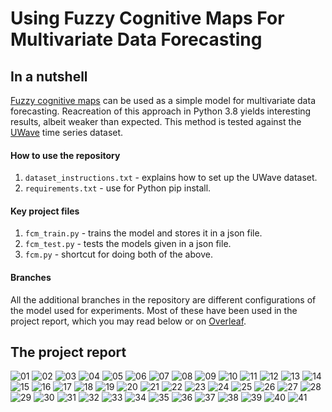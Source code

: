 # Using Fuzzy Cognitive Maps For Multivariate Data Forecasting

## In a nutshell

[Fuzzy cognitive maps](https://en.wikipedia.org/wiki/Fuzzy_cognitive_map) can be used as a simple model for multivariate data forecasting. Reacreation of this approach in Python 3.8 yields interesting results, albeit weaker than expected. This method is tested against the [UWave](http://zhen-wang.appspot.com/rice/projects_uWave.html) time series dataset.

#### How to use the repository
 1. `dataset_instructions.txt` - explains how to set up the UWave dataset.
 2. `requirements.txt` - use for Python pip install.

#### Key project files
 1. `fcm_train.py` - trains the model and stores it in a json file.
 2. `fcm_test.py` - tests the models given in a json file.
 3. `fcm.py` - shortcut for doing both of the above.

#### Branches

All the additional branches in the repository are different configurations of the model used for experiments. Most of these have been used in the project report, which you may read below or on [Overleaf](https://www.overleaf.com/read/gndbjbhzyhzt).

## The project report

![01](https://raw.githubusercontent.com/julzerinos/python-fuzzy-cognitve-maps/assets/Fuzzy_Cognitive_Mapping-01.png)
![02](https://raw.githubusercontent.com/julzerinos/python-fuzzy-cognitve-maps/assets/Fuzzy_Cognitive_Mapping-02.png)
![03](https://raw.githubusercontent.com/julzerinos/python-fuzzy-cognitve-maps/assets/Fuzzy_Cognitive_Mapping-03.png)
![04](https://raw.githubusercontent.com/julzerinos/python-fuzzy-cognitve-maps/assets/Fuzzy_Cognitive_Mapping-04.png)
![05](https://raw.githubusercontent.com/julzerinos/python-fuzzy-cognitve-maps/assets/Fuzzy_Cognitive_Mapping-05.png)
![06](https://raw.githubusercontent.com/julzerinos/python-fuzzy-cognitve-maps/assets/Fuzzy_Cognitive_Mapping-06.png)
![07](https://raw.githubusercontent.com/julzerinos/python-fuzzy-cognitve-maps/assets/Fuzzy_Cognitive_Mapping-07.png)
![08](https://raw.githubusercontent.com/julzerinos/python-fuzzy-cognitve-maps/assets/Fuzzy_Cognitive_Mapping-08.png)
![09](https://raw.githubusercontent.com/julzerinos/python-fuzzy-cognitve-maps/assets/Fuzzy_Cognitive_Mapping-09.png)
![10](https://raw.githubusercontent.com/julzerinos/python-fuzzy-cognitve-maps/assets/Fuzzy_Cognitive_Mapping-10.png)
![11](https://raw.githubusercontent.com/julzerinos/python-fuzzy-cognitve-maps/assets/Fuzzy_Cognitive_Mapping-11.png)
![12](https://raw.githubusercontent.com/julzerinos/python-fuzzy-cognitve-maps/assets/Fuzzy_Cognitive_Mapping-12.png)
![13](https://raw.githubusercontent.com/julzerinos/python-fuzzy-cognitve-maps/assets/Fuzzy_Cognitive_Mapping-13.png)
![14](https://raw.githubusercontent.com/julzerinos/python-fuzzy-cognitve-maps/assets/Fuzzy_Cognitive_Mapping-14.png)
![15](https://raw.githubusercontent.com/julzerinos/python-fuzzy-cognitve-maps/assets/Fuzzy_Cognitive_Mapping-15.png)
![16](https://raw.githubusercontent.com/julzerinos/python-fuzzy-cognitve-maps/assets/Fuzzy_Cognitive_Mapping-16.png)
![17](https://raw.githubusercontent.com/julzerinos/python-fuzzy-cognitve-maps/assets/Fuzzy_Cognitive_Mapping-17.png)
![18](https://raw.githubusercontent.com/julzerinos/python-fuzzy-cognitve-maps/assets/Fuzzy_Cognitive_Mapping-18.png)
![19](https://raw.githubusercontent.com/julzerinos/python-fuzzy-cognitve-maps/assets/Fuzzy_Cognitive_Mapping-19.png)
![20](https://raw.githubusercontent.com/julzerinos/python-fuzzy-cognitve-maps/assets/Fuzzy_Cognitive_Mapping-20.png)
![21](https://raw.githubusercontent.com/julzerinos/python-fuzzy-cognitve-maps/assets/Fuzzy_Cognitive_Mapping-21.png)
![22](https://raw.githubusercontent.com/julzerinos/python-fuzzy-cognitve-maps/assets/Fuzzy_Cognitive_Mapping-22.png)
![23](https://raw.githubusercontent.com/julzerinos/python-fuzzy-cognitve-maps/assets/Fuzzy_Cognitive_Mapping-23.png)
![24](https://raw.githubusercontent.com/julzerinos/python-fuzzy-cognitve-maps/assets/Fuzzy_Cognitive_Mapping-24.png)
![25](https://raw.githubusercontent.com/julzerinos/python-fuzzy-cognitve-maps/assets/Fuzzy_Cognitive_Mapping-25.png)
![26](https://raw.githubusercontent.com/julzerinos/python-fuzzy-cognitve-maps/assets/Fuzzy_Cognitive_Mapping-26.png)
![27](https://raw.githubusercontent.com/julzerinos/python-fuzzy-cognitve-maps/assets/Fuzzy_Cognitive_Mapping-27.png)
![28](https://raw.githubusercontent.com/julzerinos/python-fuzzy-cognitve-maps/assets/Fuzzy_Cognitive_Mapping-28.png)
![29](https://raw.githubusercontent.com/julzerinos/python-fuzzy-cognitve-maps/assets/Fuzzy_Cognitive_Mapping-29.png)
![30](https://raw.githubusercontent.com/julzerinos/python-fuzzy-cognitve-maps/assets/Fuzzy_Cognitive_Mapping-30.png)
![31](https://raw.githubusercontent.com/julzerinos/python-fuzzy-cognitve-maps/assets/Fuzzy_Cognitive_Mapping-31.png)
![32](https://raw.githubusercontent.com/julzerinos/python-fuzzy-cognitve-maps/assets/Fuzzy_Cognitive_Mapping-32.png)
![33](https://raw.githubusercontent.com/julzerinos/python-fuzzy-cognitve-maps/assets/Fuzzy_Cognitive_Mapping-33.png)
![34](https://raw.githubusercontent.com/julzerinos/python-fuzzy-cognitve-maps/assets/Fuzzy_Cognitive_Mapping-34.png)
![35](https://raw.githubusercontent.com/julzerinos/python-fuzzy-cognitve-maps/assets/Fuzzy_Cognitive_Mapping-35.png)
![36](https://raw.githubusercontent.com/julzerinos/python-fuzzy-cognitve-maps/assets/Fuzzy_Cognitive_Mapping-36.png)
![37](https://raw.githubusercontent.com/julzerinos/python-fuzzy-cognitve-maps/assets/Fuzzy_Cognitive_Mapping-37.png)
![38](https://raw.githubusercontent.com/julzerinos/python-fuzzy-cognitve-maps/assets/Fuzzy_Cognitive_Mapping-38.png)
![39](https://raw.githubusercontent.com/julzerinos/python-fuzzy-cognitve-maps/assets/Fuzzy_Cognitive_Mapping-39.png)
![40](https://raw.githubusercontent.com/julzerinos/python-fuzzy-cognitve-maps/assets/Fuzzy_Cognitive_Mapping-40.png)
![41](https://raw.githubusercontent.com/julzerinos/python-fuzzy-cognitve-maps/assets/Fuzzy_Cognitive_Mapping-41.png)
